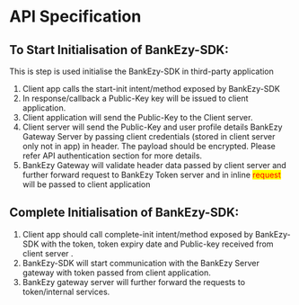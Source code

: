 # API Specification

## To Start Initialisation of  BankEzy-SDK:&#x20;

This is step is used initialise the BankEzy-SDK in third-party application&#x20;

1. Client app calls the start-init intent/method exposed by BankEzy-SDK&#x20;
2. In response/callback a Public-Key key will be issued to client application. &#x20;
3. Client application will send the Public-Key to the Client server. &#x20;
4. Client server will send the Public-Key and user profile details BankEzy Gateway Server by passing client credentials (stored in client server only not in app) in header. The payload should be encrypted. Please refer API authentication section for more details.
5. BankEzy Gateway will validate header data passed by client server and further forward request to BankEzy Token server and in inline <mark style="color:red;">request</mark> will be passed to client application&#x20;

## Complete Initialisation of BankEzy-SDK:&#x20;

1. Client app should call complete-init intent/method exposed by BankEzy-SDK with the token, token expiry date and Public-key received from client server .&#x20;
2. BankEzy-SDK will start communication with the BankEzy Server gateway with token passed from client application.&#x20;
3. BankEzy gateway server will further forward the requests to token/internal services.&#x20;

&#x20;
